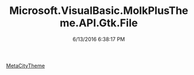 ﻿---
title: Microsoft.VisualBasic.MolkPlusTheme.API.Gtk.File
date: 6/13/2016 6:38:17 PM
---

[MetaCityTheme](T-Microsoft.VisualBasic.MolkPlusTheme.API.Gtk.File.MetaCityTheme.html)
